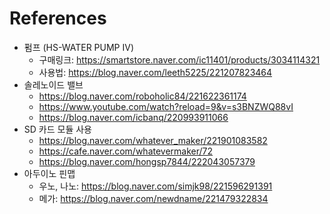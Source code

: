 # References

* 펌프 (HS-WATER PUMP IV)
  * 구매링크: https://smartstore.naver.com/ic11401/products/3034114321
  * 사용법: https://blog.naver.com/leeth5225/221207823464
* 솔레노이드 밸브
  * https://blog.naver.com/roboholic84/221622361174
  * https://www.youtube.com/watch?reload=9&v=s3BNZWQ88vI
  * https://blog.naver.com/icbanq/220993911066
* SD 카드 모듈 사용
  * https://blog.naver.com/whatever_maker/221901083582
  * https://cafe.naver.com/whatevermaker/72
  * https://blog.naver.com/hongsp7844/222043057379
* 아두이노 핀맵
  * 우노, 나노: https://blog.naver.com/simjk98/221596291391
  * 메가: https://blog.naver.com/newdname/221479322834
